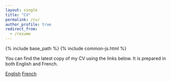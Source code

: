 ```yaml
---
layout: single
title: "CV"
permalink: /cv/
author_profile: true
redirect_from:
  - /resume
---
```


{% include base_path %}
{% include common-js.html %}
<script src="{{ site.url }}/js/moment.min.js"></script>

You can find the latest copy of my CV using the links below. It is prepared in both English and French.

<div>
      <a class="btn cv-en-download" role="button" title="Download my CV in English" href="https://github.com/MaximeBaudette/MaximeBaudette.github.io/releases/latest">English</a>
      <a class="btn cv-fr-download" role="button" title="Download my CV in French" href="https://github.com/MaximeBaudette/MaximeBaudette.github.io/releases/latest">French</a>
</div>

<script type="text/javascript">
    $(document).ready(function () {
        GetLatestReleaseInfo();
    });

    function GetLatestReleaseInfo() {
        $.getJSON("https://api.github.com/repos/MaximeBaudette/MaximeBaudette.github.io/releases/latest").done(function (release) {
            var cvEn = release.assets[0];
            var cvFr = release.assets[1];
            $(".cv-en-download").attr("href", cvEn.browser_download_url);
            $(".cv-fr-download").attr("href", cvFr.browser_download_url);
        });
    }
</script>
